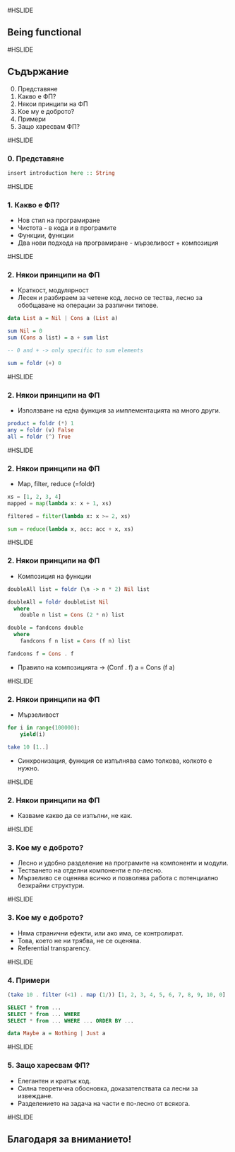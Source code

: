 #HSLIDE
## Being functional

#HSLIDE
## Съдържание
0. Представяне
1. Какво е ФП?
2. Някои принципи на ФП
3. Кое му е доброто?
4. Примери
5. Защо харесвам ФП?

#HSLIDE
### 0. Представяне
```haskell
insert introduction here :: String
```

#HSLIDE
### 1. Какво е ФП?
* Нов стил на програмиране
* Чистота - в кода и в програмите
* Функции, функции
* Два нови подхода на програмиране - мързеливост + композиция

#HSLIDE
### 2. Някои принципи на ФП
* Краткост, модулярност
* Лесен и разбираем за четене код, лесно се тества, лесно за обобщаване на операции за различни типове.

```haskell
data List a = Nil | Cons a (List a)

sum Nil = 0 
sum (Cons a list) = a + sum list

-- 0 and + -> only specific to sum elements

sum = foldr (+) 0
```

#HSLIDE
### 2. Някои принципи на ФП
* Използване на една функция за имплементацията на много други.

```haskell
product = foldr (*) 1
any = foldr (v) False
all = foldr (^) True
```

#HSLIDE
### 2. Някои принципи на ФП
* Map, filter, reduce (=foldr)

```python
xs = [1, 2, 3, 4]
mapped = map(lambda x: x + 1, xs)
```

```python
filtered = filter(lambda x: x >= 2, xs)
```

```python
sum = reduce(lambda x, acc: acc + x, xs)
```

#HSLIDE
### 2. Някои принципи на ФП
* Композиция на функции
```haskell
doubleAll list = foldr (\n -> n * 2) Nil list
```
```haskell
doubleAll = foldr doubleList Nil
  where 
    double n list = Cons (2 * n) list
```
```haskell
double = fandcons double
  where
    fandcons f n list = Cons (f n) list
```
```haskell
fandcons f = Cons . f 
````

* Правило на композицията -> (Conf . f) a = Cons (f a)

#HSLIDE
### 2. Някои принципи на ФП
* Мързеливост

```python
for i in range(100000):
    yield(i)
```

```haskell
take 10 [1..]
```

* Синхронизация, функция се изпълнява само толкова, колкото е нужно. 

#HSLIDE
### 2. Някои принципи на ФП
* Казваме какво да се изпълни, не как.

#HSLIDE
### 3. Кое му е доброто?
* Лесно и удобно разделение на програмите на компоненти и модули.
* Тестването на отделни компоненти е по-лесно.
* Мързеливо се оценява всичко и позволява работа с потенциално безкрайни структури.

#HSLIDE
### 3. Кое му е доброто?
* Няма странични ефекти, или ако има, се контролират.
* Това, което не ни трябва, не се оценява.
* Referential transparency.

#HSLIDE
### 4. Примери
```haskell
(take 10 . filter (<1) . map (1/)) [1, 2, 3, 4, 5, 6, 7, 8, 9, 10, 0]
```

```sql
SELECT * from ...
SELECT * from ... WHERE
SELECT * from ... WHERE ... ORDER BY ...
```

```haskell
data Maybe a = Nothing | Just a
```

#HSLIDE
### 5. Защо харесвам ФП?
* Елегантен и кратък код.
* Силна теоретична обосновка, доказателствата са лесни за извеждане.
* Разделението на задача на части е по-лесно от всякога.

#HSLIDE
## Благодаря за вниманието!
